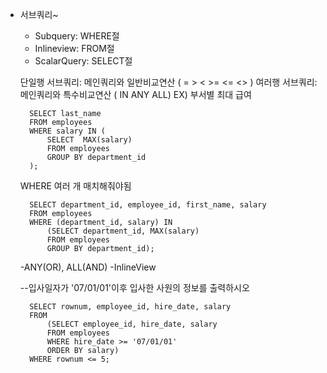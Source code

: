 + 서브쿼리~
  - Subquery:    WHERE절
  - Inlineview:  FROM절
  - ScalarQuery: SELECT절

  단일행 서브쿼리: 메인쿼리와 일반비교연산 ( = > < >= <= <> )
  여러행 서브쿼리: 메인쿼리와 특수비교연산 ( IN ANY ALL)
  EX) 부서별 최대 급여


        SELECT last_name
        FROM employees
        WHERE salary IN (
            SELECT  MAX(salary)
            FROM employees
            GROUP BY department_id
        );

    WHERE 여러 개 매치해줘야됨

        SELECT department_id, employee_id, first_name, salary
        FROM employees
        WHERE (department_id, salary) IN
            (SELECT department_id, MAX(salary)
            FROM employees
            GROUP BY department_id);

  -ANY(OR), ALL(AND)
  -InlineView


  --입사일자가 '07/01/01'이후 입사한 사원의 정보를 출력하시오

        SELECT rownum, employee_id, hire_date, salary
        FROM
            (SELECT employee_id, hire_date, salary
            FROM employees
            WHERE hire_date >= '07/01/01'
            ORDER BY salary)
        WHERE rownum <= 5;
  
